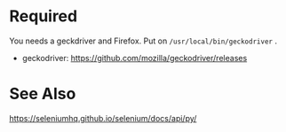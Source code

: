# Required
You needs a geckdriver and Firefox. Put on `/usr/local/bin/geckodriver` .

- geckodriver: https://github.com/mozilla/geckodriver/releases

# See Also
https://seleniumhq.github.io/selenium/docs/api/py/

